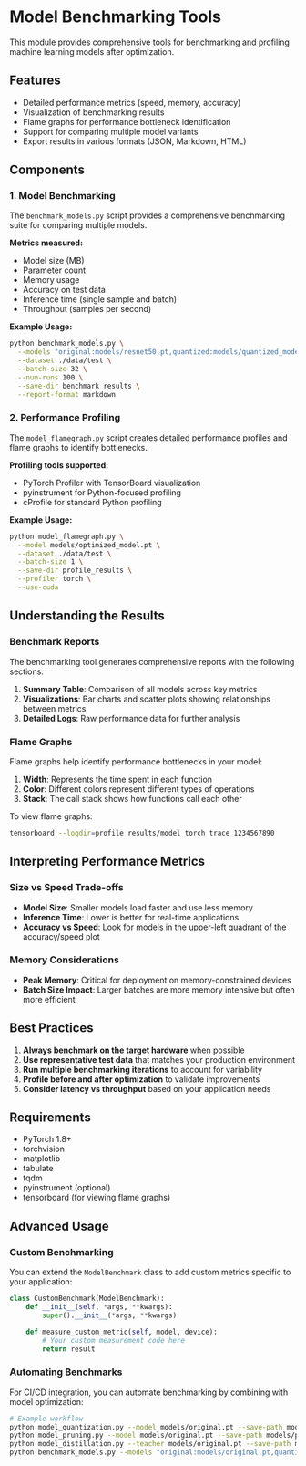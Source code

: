 ﻿<!-- новлена версія для PR -->
# Model Benchmarking Tools

This module provides comprehensive tools for benchmarking and profiling machine learning models after optimization.

## Features

- Detailed performance metrics (speed, memory, accuracy)
- Visualization of benchmarking results
- Flame graphs for performance bottleneck identification
- Support for comparing multiple model variants
- Export results in various formats (JSON, Markdown, HTML)

## Components

### 1. Model Benchmarking

The `benchmark_models.py` script provides a comprehensive benchmarking suite for comparing multiple models.

**Metrics measured:**
- Model size (MB)
- Parameter count
- Memory usage
- Accuracy on test data
- Inference time (single sample and batch)
- Throughput (samples per second)

**Example Usage:**
```bash
python benchmark_models.py \
  --models "original:models/resnet50.pt,quantized:models/quantized_model.pt,pruned:models/pruned_model.pt,distilled:models/distilled_model.pt" \
  --dataset ./data/test \
  --batch-size 32 \
  --num-runs 100 \
  --save-dir benchmark_results \
  --report-format markdown
```

### 2. Performance Profiling

The `model_flamegraph.py` script creates detailed performance profiles and flame graphs to identify bottlenecks.

**Profiling tools supported:**
- PyTorch Profiler with TensorBoard visualization
- pyinstrument for Python-focused profiling
- cProfile for standard Python profiling

**Example Usage:**
```bash
python model_flamegraph.py \
  --model models/optimized_model.pt \
  --dataset ./data/test \
  --batch-size 1 \
  --save-dir profile_results \
  --profiler torch \
  --use-cuda
```

## Understanding the Results

### Benchmark Reports

The benchmarking tool generates comprehensive reports with the following sections:

1. **Summary Table**: Comparison of all models across key metrics
2. **Visualizations**: Bar charts and scatter plots showing relationships between metrics
3. **Detailed Logs**: Raw performance data for further analysis

### Flame Graphs

Flame graphs help identify performance bottlenecks in your model:

1. **Width**: Represents the time spent in each function
2. **Color**: Different colors represent different types of operations
3. **Stack**: The call stack shows how functions call each other

To view flame graphs:

```bash
tensorboard --logdir=profile_results/model_torch_trace_1234567890
```

## Interpreting Performance Metrics

### Size vs Speed Trade-offs

- **Model Size**: Smaller models load faster and use less memory
- **Inference Time**: Lower is better for real-time applications
- **Accuracy vs Speed**: Look for models in the upper-left quadrant of the accuracy/speed plot

### Memory Considerations

- **Peak Memory**: Critical for deployment on memory-constrained devices
- **Batch Size Impact**: Larger batches are more memory intensive but often more efficient

## Best Practices

1. **Always benchmark on the target hardware** when possible
2. **Use representative test data** that matches your production environment
3. **Run multiple benchmarking iterations** to account for variability
4. **Profile before and after optimization** to validate improvements
5. **Consider latency vs throughput** based on your application needs

## Requirements

- PyTorch 1.8+
- torchvision
- matplotlib
- tabulate
- tqdm
- pyinstrument (optional)
- tensorboard (for viewing flame graphs)

## Advanced Usage

### Custom Benchmarking

You can extend the `ModelBenchmark` class to add custom metrics specific to your application:

```python
class CustomBenchmark(ModelBenchmark):
    def __init__(self, *args, **kwargs):
        super().__init__(*args, **kwargs)

    def measure_custom_metric(self, model, device):
        # Your custom measurement code here
        return result
```

### Automating Benchmarks

For CI/CD integration, you can automate benchmarking by combining with model optimization:

```bash
# Example workflow
python model_quantization.py --model models/original.pt --save-path models/quantized.pt
python model_pruning.py --model models/original.pt --save-path models/pruned.pt
python model_distillation.py --teacher models/original.pt --save-path models/distilled.pt
python benchmark_models.py --models "original:models/original.pt,quantized:models/quantized.pt,pruned:models/pruned.pt,distilled:models/distilled.pt"
```

